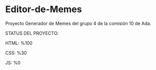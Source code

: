 # Editor-de-Memes
Proyecto Generador de Memes del grupo 4 de la comisión 10 de Ada.

STATUS DEL PROYECTO:

HTML: %100

CSS: %30

JS: %0
